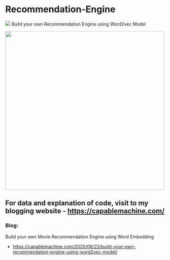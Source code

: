 # Recommendation-Engine
<img src = "https://i0.wp.com/capablemachine.com/wp-content/uploads/2020/06/image-17.png?w=750&ssl=1"/>
Build your own Recommendation Engine using Word2vec Model

<img
src = "https://i2.wp.com/capablemachine.com/wp-content/uploads/2020/05/image-109.png?w=750&ssl=1" width="500" height="500" />

## For data and explanation of code, visit to my blogging website - https://capablemachine.com/

### Blog: 
Build your own Movie Recommendation Engine using Word Embedding
- https://capablemachine.com/2020/06/23/build-your-own-recommendation-engine-using-word2vec-model/
